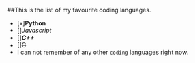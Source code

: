 ##This is the list of my favourite coding languages.
- [x]**Python**
- []*Javascript*
- []***C++***
- []~~C~~
- I can not remember of any other `coding` languages right now.

